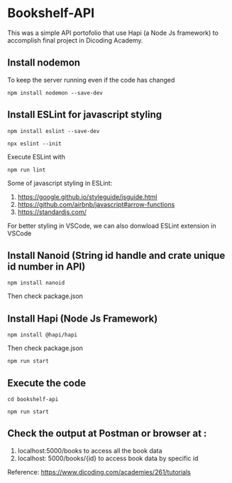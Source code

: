 # Bookshelf-API
This was a simple API portofolio that use Hapi (a Node Js framework) to accomplish final project in Dicoding Academy.

## Install nodemon 
To keep the server running even if the code has changed

`npm install nodemon --save-dev`

## Install ESLint for javascript styling

`npm install eslint --save-dev`

`npx eslint --init`

Execute ESLint with

`npm run lint`

Some of javascript styling in ESLint:
1. https://google.github.io/styleguide/jsguide.html
2. https://github.com/airbnb/javascript#arrow-functions
3. https://standardjs.com/

For better styling in VSCode, we can also donwload ESLint extension in VSCode

## Install Nanoid (String id handle and crate unique id number in API)

`npm install nanoid`

Then check package.json

## Install Hapi (Node Js Framework)

`npm install @hapi/hapi`

Then check package.json

`npm run start`

## Execute the code

`cd bookshelf-api`

`npm run start`

## Check the output at Postman or browser at :
1. localhost:5000/books to access all the book data
2. localhost: 5000/books/{id} to access book data by specific id

Reference: https://www.dicoding.com/academies/261/tutorials
